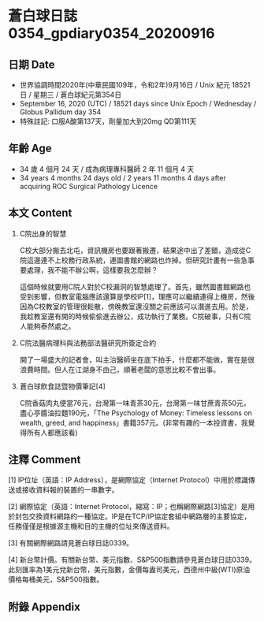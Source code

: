 [_metadata_:encoding]: - "utf-8"
[_metadata_:language]: - "zh-Hant-TW"
[_metadata_:fileformat]: - "markdown"
[_metadata_:MIME_type]: - "text/plain"
[_metadata_:markdown_version]: - "commonmark version 0.29"
[_metadata_:markdown_spec]: - "https://spec.commonmark.org/0.29/"

# 蒼白球日誌0354_gpdiary0354_20200916 #

## 日期 Date ##

* 世界協調時間2020年(中華民國109年，令和2年)9月16日 / Unix 紀元 18521 日 / 星期三 / 蒼白球紀元第354日
* September 16, 2020 (UTC) / 18521 days since Unix Epoch / Wednesday / Globus Pallidum day 354
* 特殊註記: 口服A酸第137天，劑量加大到20mg QD第111天

## 年齡 Age ##

* 34 歲 4 個月 24 天 / 成為病理專科醫師 2 年 11 個月 4 天
* 34 years 4 months 24 days old / 2 years 11 months 4 days after acquiring ROC Surgical Pathology Licence

## 本文 Content ##

1. C院出身的智慧

    C校大部分搬去北屯，資訊機房也要跟著搬遷，結果途中出了差錯，造成從C院這邊連不上校務行政系統，連圖書館的網路也炸掉。但研究計畫有一些急事要處理，我不能不辦公啊，這樣要我怎麼辦？

    這個時候就要用C院人對於C校漏洞的智慧處理了。首先，雖然圖書館網路也受到影響，但教室電腦應該還算是學校IP[1]，理應可以繼續連得上機房，然後因為C校教室的管理很鬆散，傍晚教室還沒關之前應該可以潛進去用。於是，我趁教室還有開的時候偷偷進去辦公，成功執行了業務。C院破事，只有C院人能夠泰然處之。

2. C院法醫病理科與法務部法醫研究所簽定合約

    開了一場盛大的記者會，叫主治醫師坐在底下拍手，什麼都不能做，實在是很浪費時間。但人在江湖身不由己，順著老闆的意思比較不會出事。

3. 蒼白球飲食誌暨物價筆記[4]

    C院香菇肉丸便當76元，台灣第一味青茶30元，台灣第一味甘蔗青茶50元，盡心亭醬油拉麵190元，「The Psychology of Money: Timeless lessons on wealth, greed, and happiness」書籍357元。(非常有趣的一本投資書，我覺得所有人都應該看)

## 注釋 Comment ##

[1] IP位址（英語：IP Address），是網際協定（Internet Protocol）中用於標識傳送或接收資料報的裝置的一串數字。

[2] 網際協定（英語：Internet Protocol，縮寫：IP；也稱網際網路[3]協定）是用於封包交換資料網路的一種協定。IP是在TCP/IP協定套組中網路層的主要協定，任務僅僅是根據源主機和目的主機的位址來傳送資料。

[3] 有關網際網路請見蒼白球日誌0339。

[4] 新台幣計價。有關新台幣、美元指數、S&P500指數請參見蒼白球日誌0339。此刻匯率為1美元兌新台幣，美元指數，金價每盎司美元，西德州中級(WTI)原油價格每桶美元，S&P500指數。



## 附錄 Appendix ##


